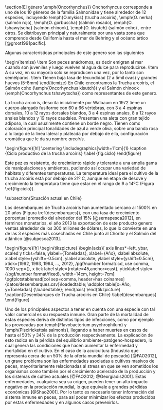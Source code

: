 \section{El género \emph{Oncorhynchus}}
Onchorhyncus corresponde a uno de los 10 géneros de la familia Salmonidae y tiene alrededor de 12 especies, incluyendo \emph{O.mykiss} (trucha arcoiris), \emph{O. nerka} (salmón rojo), \emph{O. gorbuscha} (salmón rosado), \emph{O. tshawytscha} (salmón chinook), \emph{O. kisutch} (salmón coho) , entre otros. Se distribuyen principal y naturalmente por una vasta zona que comprende desde California hasta el mar de Behring y el océano ártico [@groot1991pacific].

Algunas características principales de este genero son las siguientes

\begin{itemize}
	\item Son peces anádromos, es decir emigran al mar cuando son juveniles y luego vuelven al agua dulce para reproducirse.
	\item A su vez, en su mayoría solo se reproducen una vez, por lo tanto son semélparos.
	\item Tienen baja tasa de fecundidad (2 a 5mil ovas) y grandes huevos (5-8mm)
\end{itemize}
En Chile encontramos la Trucha arcoiris, el Salmón coho (\emph{Oncorhynchus kisutch}) y el Salmón chinook (\emph{Oncorhynchus tshawytscha}) como representantes de este genero.

La trucha arcoiris, descrita inicialmente por Walbaum en 1972 tiene un cuerpo alargado fusiforme con 60 a 66 vértebras, con 3 a 4 espinas dorsales, 10 a 12 rayos dorsales blandos, 3 a 4 espinas anales, 8 a 12 rayos anales blandos y 19 rayos caudales. Presentan una aleta con gran tejido adiposo, la cual usualmente contiene un borde negro. Tienen como coloración principal tonalidades de azul a verde oliva, sobre una banda rosa a lo largo de la linea lateral y plateada por debajo de ella, configuración cromática que le da su nombre *arcoiris*.

\begin{figure}[h!]
	\centering
	\includegraphics[width=11cm]{1} 
	\caption {Ciclo productivo de la trucha arcoiris}
	\label {fig:ciclo}
\end{figure}

Este pez es resistente, de crecimiento rápido y tolerante a una amplia gama de manipulaciones y ambientes, pudiendo así ocupar una variedad de hábitats y diferentes temperaturas. La temperatura ideal para el cultivo de la trucha arcoiris está por debajo de 21º C, aunque en etapa de desove y crecimiento la temperatura tiene que estar en el rango de 9 a 14ºC (Figura \ref{fig:ciclo}).

\subsection{Situación actual en Chile}

Los desembarques de Trucha arcoiris han aumentado cercano al 1500\% en 20 años (Figura \ref{desembarques}), con una tasa de crecimiento porcentual promedio del alrededor del 15\% [@sernapesca2012], en términos monetarios, el año 2013 la exportación de este producto genero ventas alrededor de los 300 millones de dólares, lo que lo convierte en una de las 3 especies más cosechadas en Chile junto al Chorito y el Salmón del atlántico [@subpesca2013].

\begin{figure}[h]
	\begin{tikzpicture}
		\begin{axis}[
			axis lines*=left,
			ybar,
			scaled y ticks=false,
			ylabel={Toneladas},
			xlabel={Año},
			xlabel absolute, xlabel style={yshift=-0.5cm},
			ylabel absolute, ylabel style={yshift=0.5cm},
			xtick={1992, 1993, 1994, ..., 2012},
  			/pgf/number format/.cd,
      		use comma,
        	1000 sep={},
			x tick label style={rotate=45,anchor=east},
			yticklabel style={/pgf/number format/fixed},
			width=14cm, height=7cm]
			\pgfplotstableread[col sep=comma, header=has colnames]{datos/desembarques.csv}\loadedtable;
			\addplot table[x=Año, y=Toneladas] {\loadedtable};
		\end{axis}
	\end{tikzpicture}
	\caption{Desembarques de Trucha arcoiris en Chile} \label{desembarques}
\end{figure}

Uno de los principales aspectos a tener en cuenta con una especie con tal valor comercial es su respuesta inmune. Gran parte de la mortalidad de estas especies deriva de distintos tipos de infecciones, como por ejemplo las provocadas por \emph{Flavobacterium psychrophilum} y \emph{Piscirickettsia salmonis}, llegando a haber muertes en casos de hasta el 50\% y 34\% de la producción respectivamente. La explicación de esto radica en la pérdida del equilibrio ambiente-patógeno-hospedero, lo cual genera las condiciones que hacen aumentar la enfermedad y mortalidad en el cultivo. En el caso de la acuicultura (Industria que representa cerca de un 50\% de la oferta mundial de pescado) [@FAO2012], un grave problema son las enfermedades asociadas a cultivos masivos de peces, mayoritariamente relacionadas al stress en que se ven sometidos los organismos como también por el crecimiento acelerado de la producción y los sistemas de cultivo actuales [@FAO2012; @Georgiadis2001]⁠⁠. Estas enfermedades, cualquiera sea su origen, pueden tener un alto impacto negativo en la producción mundial, lo que equivale a grandes pérdidas económicas [@Shao2001]⁠. Por lo tanto es necesario tener información del sistema inmune en peces, para así poder minimizar los efectos producidos por estas enfermedades y en algunos casos prevenirlos.


